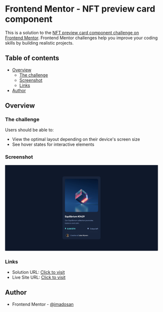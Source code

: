 # Frontend Mentor - NFT preview card component

This is a solution to the [NFT preview card component challenge on Frontend Mentor](https://www.frontendmentor.io/challenges/nft-preview-card-component-SbdUL_w0U). Frontend Mentor challenges help you improve your coding skills by building realistic projects.

## Table of contents

- [Overview](#overview)
  - [The challenge](#the-challenge)
  - [Screenshot](#screenshot)
  - [Links](#links)
- [Author](#author)

## Overview

### The challenge

Users should be able to:

- View the optimal layout depending on their device's screen size
- See hover states for interactive elements

### Screenshot

![Screenshot of the site](./images/screenshot.png)

### Links

- Solution URL: [Click to visit](https://www.frontendmentor.io/solutions/nftpreviewcardcomponent-using-flexbox-k4uL_TEwZ_)
- Live Site URL: [Click to visit](https://imadosan.github.io/nft-preview-card-component/)

## Author

- Frontend Mentor - [@imadosan](https://www.frontendmentor.io/profile/imadosan)
